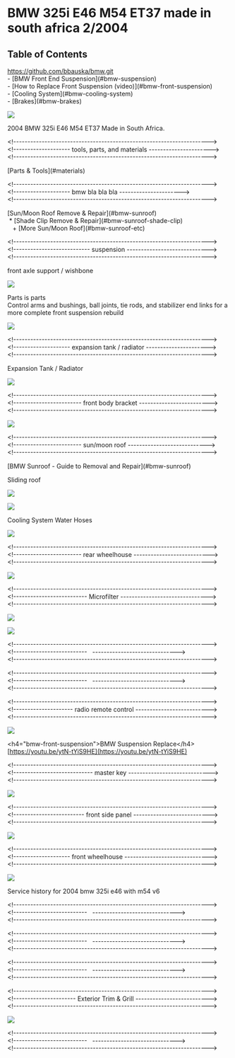 # BMW 325i E46 M54 ET37 made in south africa 2/2004

## Table of Contents

https://github.com/bbauska/bmw.git  
\- \[BMW Front End Suspension\](#bmw-suspension)  
\- \[How to Replace Front Suspension (video)\](#bmw-front-suspension)  
\- \[Cooling System\](#bmw-cooling-system)  
\- \[Brakes\](#bmw-brakes)

![](https://user-images.githubusercontent.com/41387907/124314686-a138e500-db27-11eb-8485-1389e7ab3fcb.png)

2004 BMW 325i E46 M54 ET37 Made in South Africa.

\<!--------------------------------------------------------------------->  
\<!-------------------- tools, parts, and materials ---------------------->  
\<!--------------------------------------------------------------------->

\[Parts & Tools\](#materials)

\<!--------------------------------------------------------------------->  
\<!-------------------- bmw bla bla bla ---------------------->  
\<!--------------------------------------------------------------------->

\[Sun/Moon Roof Remove & Repair\](#bmw-sunroof)  
 \* \[Shade Clip Remove & Repair\](#bmw-sunroof-shade-clip)  
   + \[More Sun/Moon Roof\](#bmw-sunroof-etc)  

\<!--------------------------------------------------------------------->  
\<!--------------------------- suspension ----------------------------->  
\<!--------------------------------------------------------------------->

front axle support / wishbone

![](https://user-images.githubusercontent.com/41387907/124319239-c846e500-db2e-11eb-8e54-5f86889aecfc.png)

Parts is parts  
Control arms and bushings, ball joints, tie rods, and stabilizer end links for a more complete front suspension rebuild

![](https://user-images.githubusercontent.com/41387907/124319370-f75d5680-db2e-11eb-813e-9933a6433bab.png)

\<!--------------------------------------------------------------------->  
\<!-------------------- expansion tank / radiator ---------------------->  
\<!--------------------------------------------------------------------->

Expansion Tank / Radiator

![](https://user-images.githubusercontent.com/41387907/124315741-43a59800-db29-11eb-833b-f4eb9f1500cc.png)

\<!--------------------------------------------------------------------->  
\<!------------------------ front body bracket ------------------------->  
\<!--------------------------------------------------------------------->

![](https://user-images.githubusercontent.com/41387907/124312931-0212ee00-db25-11eb-8e58-fbaefac64ef5.png)

\<!--------------------------------------------------------------------->  
\<!------------------------ sun/moon roof ---------------------------->  
\<!--------------------------------------------------------------------->

\[BMW Sunroof - Guide to Removal and Repair\](#bmw-sunroof)  

Sliding roof

![](https://user-images.githubusercontent.com/41387907/124317887-bbc18d00-db2c-11eb-81c9-a7d693596657.png)

![](https://user-images.githubusercontent.com/41387907/124318064-f3303980-db2c-11eb-90f7-9e5c1c434895.png)

Cooling System Water Hoses

![](https://user-images.githubusercontent.com/41387907/124315975-b282f100-db29-11eb-9fab-d5161ac396da.png)

\<!--------------------------------------------------------------------->  
\<!------------------------ rear wheelhouse --------------------------->  
\<!--------------------------------------------------------------------->

![](https://user-images.githubusercontent.com/41387907/124314270-f6c0c200-db26-11eb-9424-ebaf711fd73b.png)

\<!--------------------------------------------------------------------->  
\<!-------------------------- Microfilter ------------------------------->  
\<!--------------------------------------------------------------------->

![](https://user-images.githubusercontent.com/41387907/124318680-d9dbbd00-db2d-11eb-87e9-3f7218719785.png)

![](https://user-images.githubusercontent.com/41387907/124318751-fd066c80-db2d-11eb-83ff-2985c909a979.png)

\<!--------------------------------------------------------------------->  
\<!--------------------------   ------------------------------>  
\<!--------------------------------------------------------------------->

\<!--------------------------------------------------------------------->  
\<!--------------------------   ------------------------------>  
\<!--------------------------------------------------------------------->

\<!--------------------------------------------------------------------->  
\<!--------------------- radio remote control -------------------------->  
\<!--------------------------------------------------------------------->

![](https://user-images.githubusercontent.com/41387907/124313402-ae54d480-db25-11eb-9a4c-247944eede9a.png)

\<h4="bmw-front-suspension">BMW Suspension Replace\</h4>  
[https://youtu.be/ytN-tYiS9HE](https://youtu.be/ytN-tYiS9HE)

\<!--------------------------------------------------------------------->  
\<!---------------------------- master key ----------------------------->  
\<!--------------------------------------------------------------------->

![](https://user-images.githubusercontent.com/41387907/124313993-8b76f000-db26-11eb-97f5-1bc01db221a9.png)

\<!--------------------------------------------------------------------->  
\<!------------------------- front side panel --------------------------->  
\<!--------------------------------------------------------------------->

![](https://user-images.githubusercontent.com/41387907/124312797-c37d3380-db24-11eb-8781-9365bdede088.png)

\<!--------------------------------------------------------------------->  
\<!-------------------- front wheelhouse ------------------------------>  
\<!--------------------------------------------------------------------->

![](https://user-images.githubusercontent.com/41387907/124312594-68e3d780-db24-11eb-9cbb-dae8e882f8fa.png)

Service history for 2004 bmw 325i e46 with m54 v6

\<!--------------------------------------------------------------------->  
\<!--------------------------   ------------------------------>  
\<!--------------------------------------------------------------------->

\<!--------------------------------------------------------------------->  
\<!--------------------------   ------------------------------>  
\<!--------------------------------------------------------------------->

\<!--------------------------------------------------------------------->  
\<!--------------------------   ------------------------------>  
\<!--------------------------------------------------------------------->

\<!--------------------------------------------------------------------->  
\<!---------------------- Exterior Trim & Grill -------------------------->  
\<!--------------------------------------------------------------------->

![](https://user-images.githubusercontent.com/41387907/124318307-4d30ff00-db2d-11eb-8f41-569a1724b782.png)

\<!--------------------------------------------------------------------->  
\<!--------------------------   ------------------------------>  
\<!--------------------------------------------------------------------->
